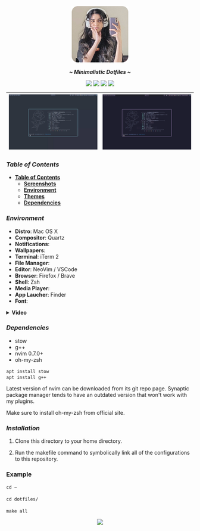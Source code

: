 
<div align="center">
<img width="30%" src="./assets/catgorl.png">
</div>

<div align="center">
  <p></p>
  <p><b><i> ~ Minimalistic Dotfiles ~ </i></b></p>
  <img src="https://img.shields.io/github/last-commit/dynalar/dotfiles/mac-os?color=%23c4a7e7&style=for-the-badge">
  <img src="https://img.shields.io/github/repo-size/dynalar/dotfiles?color=%23e0def4&style=for-the-badge">
  <img src="https://img.shields.io/github/stars/dynalar/dotfiles?color=%23ebbcba&style=for-the-badge">
  <img src="https://img.shields.io/github/license/dynalar/dotfiles?color=%239ccfd8&style=for-the-badge">
</div>


| ![1](./assets/fetch.png) | ![2](./assets/fetch_3.png) |
| --- | --- |


### ***Table of Contents***

- **[Table of Contents](#table-of-contents)**
    - **[Screenshots](#screenshots)**
    - **[Environment](#environment)**
    - **[Themes](#theme-change-script)**
    - **[Dependencies](#dependencies)**

<!-- ### ***Screenshots*** <details>
<summary><b>Nord</b></summary>

| ![ThemeSelector](./assets/nord/theme-selector.png) | ![Nvim](./assets/nord/nvim.png) |
| --- | --- |
| ![Zathura](./assets/nord/zathura.png) | ![FileManager](./assets/nord/explorer.png) |

</details>

<details>
<summary><b>Rose Pine</b></summary>

| ![ThemeSelector](./assets/rose-pine/theme-selector.png) | ![Nvim](./assets/rose-pine/nvim.png) |
| --- | --- |
| ![Zathura](./assets/rose-pine/zathura.png) | ![FileManager](./assets/rose-pine/explorer.png) |

</details>

<details>
<summary><b>Gruvbox Dark</b></summary>

| ![ThemeSelector](./assets/gruvbox-dark/theme-selector.png) | ![Nvim](./assets/gruvbox-dark/nvim.png) |
| --- | --- |
| ![Zathura](./assets/gruvbox-dark/zathura.png) | ![FileManager](./assets/gruvbox-dark/explorer.png) |

</details>

<details>
<summary><b>Dracula</b></summary>

| ![ThemeSelector](./assets/dracula/theme-selector.png) | ![Nvim](./assets/dracula/nvim.png) |
| --- | --- |
| ![Zathura](./assets/dracula/zathura.png) | ![FileManager](./assets/dracula/explorer.png) |

</details>

<details>
<summary><b>Kanagawa</b></summary>

| ![ThemeSelector](./assets/kanagawa/theme-selector.png) | ![Nvim](./assets/kanagawa/nvim.png) |
| --- | --- |
| ![Zathura](./assets/kanagawa/zathura.png) | ![FileManager](./assets/kanagawa/explorer.png) |

</details> -->

### ***Environment***

- **Distro**: Mac OS X
- **Compositor**: Quartz
- **Notifications**: 
- **Wallpapers**: 
- **Terminal**: iTerm 2
- **File Manager**: 
- **Editor**: NeoVim / VSCode
- **Browser**: Firefox / Brave
- **Shell**: Zsh
- **Media Player**: 
- **App Laucher**: Finder
- **Font**: 


<details><summary><b>Video</b></summary>

https://user-images.githubusercontent.com/84767665/233387508-3736f857-6653-4071-8576-a6ee342c9a37.mov

</details>

### ***Dependencies***

- stow
- g++
- nvim 0.7.0+
- oh-my-zsh

```
apt install stow
apt install g++
```

Latest version of nvim can be downloaded from its git repo page.
Synaptic package manager tends to have an outdated version that won't work with my plugins.

Make sure to install oh-my-zsh from official site.


### ***Installation***
1. Clone this directory to your home directory.

2. Run the makefile command to symbolically link all of the configurations to this repository.

### Example

```
cd ~

cd dotfiles/

make all
```

<div align="center"><img src="https://raw.githubusercontent.com/catppuccin/catppuccin/main/assets/footers/gray0_ctp_on_line.png"></div>
